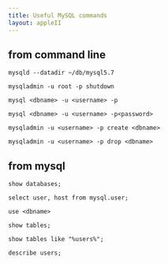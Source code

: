 ```yaml
---
title: Useful MySQL commands
layout: appleII
---
```


from command line
-----------------

`mysqld --datadir ~/db/mysql5.7`

`mysqladmin -u root -p shutdown`

`mysql <dbname> -u <username> -p`

`mysql <dbname> -u <username> -p<password>`

`mysqladmin -u <username> -p create <dbname>`

`mysqladmin -u <username> -p drop <dbname>`

from mysql
----------

`show databases;`

`select user, host from mysql.user;`

`use <dbname>`

`show tables;`

`show tables like "%users%";`

`describe users;`
